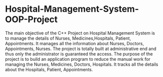 # Hospital-Management-System-OOP-Project

The main objective of the C++ Project on Hospital Management System is to manage the details of Nurses, Medicines,Hospitals, Patient, Appointments. It manages all the information about Nurses, Doctors, Appointments, Nurses. The project is totally built at administrative end and thus only the administrator is guaranteed the access. The purpose of the project is to build an application program to reduce the manual work for managing the Nurses, Medicines, Doctors, Hospitals. It tracks all the details about the Hospitals, Patient, Appointments.
